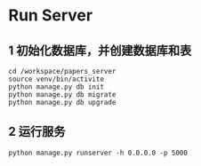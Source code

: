 # Run Server
## 1 初始化数据库，并创建数据库和表
```shell
cd /workspace/papers_server
source venv/bin/activite
python manage.py db init
python manage.py db migrate
python manage.py db upgrade
```
## 2 运行服务
```shell
python manage.py runserver -h 0.0.0.0 -p 5000
```